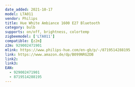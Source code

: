 ```yaml
---
date_added: 2021-10-17
model: LTA011
vendor: Philips
title: Hue White Ambiance 1600 E27 Bluetooth 
category: bulb
supports: on/off, brightness, colortemp
zigbeemodel: ['LTA011']
compatible: [z2m]
z2m: 929002471901
mlink: https://www.philips-hue.com/en-gb/p/-/8719514288195
link: https://www.amazon.de/dp/B099NRG2DB
link2: 
link3: 
EAN:
  - 929002471901 
  - 8719514288195
---
```

